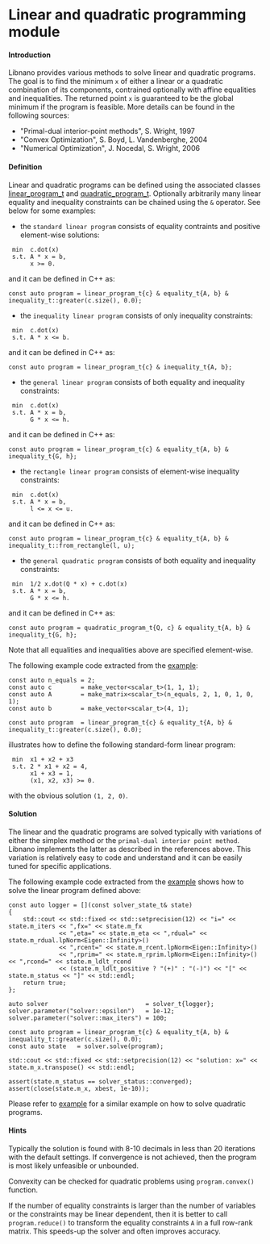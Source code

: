 # Linear and quadratic programming module


#### Introduction

Libnano provides various methods to solve linear and quadratic programs. The goal is to find the minimum `x` of either a linear or a quadratic combination of its components, contrained optionally with affine equalities and inequalities. The returned point `x` is guaranteed to be the global minimum if the program is feasible. More details can be found in the following sources:


* "Primal-dual interior-point methods", S. Wright, 1997
* "Convex Optimization", S. Boyd, L. Vandenberghe, 2004
* "Numerical Optimization", J. Nocedal, S. Wright, 2006


#### Definition

Linear and quadratic programs can be defined using the associated classes [linear_program_t](../include/nano/program/linear.h) and [quadratic_program_t](../include/nano/program/quadratic.h). Optionally arbitrarily many linear equality and inequality constraints can be chained using the `&` operator. See below for some examples:


* the `standard linear program` consists of equality contraints and positive element-wise solutions:
```
 min  c.dot(x)
 s.t. A * x = b,
      x >= 0.
```
and it can be defined in C++ as:
```
const auto program = linear_program_t{c} & equality_t{A, b} & inequality_t::greater(c.size(), 0.0);
```


* the `inequality linear program` consists of only inequality constraints:
```
 min  c.dot(x)
 s.t. A * x <= b.
```
and it can be defined in C++ as:
```
const auto program = linear_program_t{c} & inequality_t{A, b};
```


* the `general linear program` consists of both equality and inequality constraints:
```
 min  c.dot(x)
 s.t. A * x = b,
      G * x <= h.
```
and it can be defined in C++ as:
```
const auto program = linear_program_t{c} & equality_t{A, b} & inequality_t{G, h};
```


* the `rectangle linear program` consists of element-wise inequality constraints:
```
 min  c.dot(x)
 s.t. A * x = b,
      l <= x <= u.
```
and it can be defined in C++ as:
```
const auto program = linear_program_t{c} & equality_t{A, b} & inequality_t::from_rectangle(l, u);
```


* the `general quadratic program` consists of both equality and inequality constraints:
```
 min  1/2 x.dot(Q * x) + c.dot(x)
 s.t. A * x = b,
      G * x <= h.
```
and it can be defined in C++ as:
```
const auto program = quadratic_program_t{Q, c} & equality_t{A, b} & inequality_t{G, h};
```


Note that all equalities and inequalities above are specified element-wise.


The following example code extracted from the [example](../example/src/linprog.cpp):
```
const auto n_equals = 2;
const auto c        = make_vector<scalar_t>(1, 1, 1);
const auto A        = make_matrix<scalar_t>(n_equals, 2, 1, 0, 1, 0, 1);
const auto b        = make_vector<scalar_t>(4, 1);

const auto program  = linear_program_t{c} & equality_t{A, b} & inequality_t::greater(c.size(), 0.0);
```

illustrates how to define the following standard-form linear program:
```
 min  x1 + x2 + x3
 s.t. 2 * x1 + x2 = 4,
      x1 + x3 = 1,
      (x1, x2, x3) >= 0.
```
with the obvious solution `(1, 2, 0)`.


#### Solution

The linear and the quadratic programs are solved typically with variations of either the simplex method or the `primal-dual interior point method`. Libnano implements the latter as described in the references above. This variation is relatively easy to code and understand and it can be easily tuned for specific applications.

The following example code extracted from the [example](../example/src/linprog.cpp) shows how to solve the linear program defined above:
```
const auto logger = [](const solver_state_t& state)
{
    std::cout << std::fixed << std::setprecision(12) << "i=" << state.m_iters << ",fx=" << state.m_fx
              << ",eta=" << state.m_eta << ",rdual=" << state.m_rdual.lpNorm<Eigen::Infinity>()
              << ",rcent=" << state.m_rcent.lpNorm<Eigen::Infinity>()
              << ",rprim=" << state.m_rprim.lpNorm<Eigen::Infinity>() << ",rcond=" << state.m_ldlt_rcond
              << (state.m_ldlt_positive ? "(+)" : "(-)") << "[" << state.m_status << "]" << std::endl;
    return true;
};

auto solver                           = solver_t{logger};
solver.parameter("solver::epsilon")   = 1e-12;
solver.parameter("solver::max_iters") = 100;

const auto program = linear_program_t{c} & equality_t{A, b} & inequality_t::greater(c.size(), 0.0);
const auto state   = solver.solve(program);

std::cout << std::fixed << std::setprecision(12) << "solution: x=" << state.m_x.transpose() << std::endl;

assert(state.m_status == solver_status::converged);
assert(close(state.m_x, xbest, 1e-10));
```

Please refer to [example](../example/src/quadprog.cpp) for a similar example on how to solve quadratic programs.


#### Hints

Typically the solution is found with 8-10 decimals in less than 20 iterations with the default settings. If convergence is not achieved, then the program is most likely unfeasible or unbounded.


Convexity can be checked for quadratic problems using `program.convex()` function.


If the number of equality constraints is larger than the number of variables or the constraints may be linear dependent, then it is better to call `program.reduce()` to transform the equality constraints `A` in a full row-rank matrix. This speeds-up the solver and often improves accuracy.
